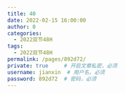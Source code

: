 ```yaml
---
title: 40
date: 2022-02-15 16:00:00
author: 0
categories: 
  - 2022双节48H
tags: 
  - 2022双节48H
permalink: /pages/892d72/
private: true     # 开启文章私密，必须
username: jianxin  # 用户名，必须
password: 892d72  # 密码，必须
---
```


